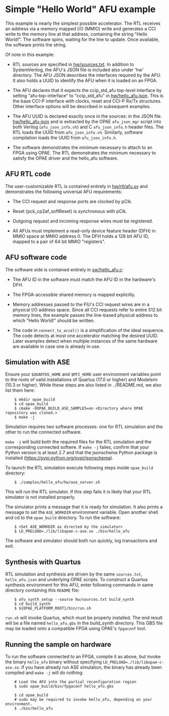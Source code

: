 # Simple "Hello World" AFU example

This example is nearly the simplest possible accelerator. The RTL receives an
address via a memory mapped I/O (MMIO) write and generates a CCI write to the
memory line at that address, containing the string "Hello World!". The
software spins, waiting for the line to update. Once available, the software
prints the string.

Of note in this example:

- RTL sources are specified in [hw/sources.txt](hw/sources.txt).  In addition to
  SystemVerilog, the AFU's JSON file is included also under 'hw' directory.  The AFU JSON
  describes the interfaces required by the AFU.  It also holds a UUID to
  identify the AFU when it is loaded on an FPGA.

- The AFU declares that it expects the ccip_std_afu top-level interface by
  setting "afu-top-interface" to "ccip_std_afu" in [hw/hello_afu.json](hw/hello_afu.json).
  This is the base CCI-P interface with clocks, reset and CCI-P Rx/Tx
  structures.  Other interface options will be described in subsequent
  examples.

- The AFU UUID is declared exactly once in the sources: in the JSON file.
  [hw/hello_afu.json](hw/hello_afu.json) and is extracted by
  the OPAE `afu_json_mgr` script into both Verilog (`afu_json_info.vh`) and C
  `afu_json_info.h` header files. The RTL loads the UUID from
  `afu_json_info.vh`.  Similarly, software compilation loads the
  UUID from `afu_json_info.h`.

- The software demonstrates the minimum necessary to attach to an FPGA
  using OPAE.  The RTL demonstrates the minimum necessary to satisfy the
  OPAE driver and the hello_afu software.

## AFU RTL code

The user-customizable RTL is contained entirely in
[hw/rtl/afu.sv](hw/rtl/afu.sv) and demonstrates the
following universal AFU requirements:

- The CCI request and response ports are clocked by pClk.

- Reset (pck_cp2af_softReset) is synchronous with pClk.

- Outgoing request and incoming response wires must be registered.

- All AFUs must implement a read-only device feature header (DFH) in MMIO
  space at MMIO address 0. The DFH holds a 128 bit AFU ID, mapped to a pair of
  64 bit MMIO "registers".

## AFU software code

The software side is contained entirely in [sw/hello_afu.c](sw/hello_afu.c):

- The AFU ID in the software must match the AFU ID in the hardware's DFH.

- The FPGA-accessible shared memory is mapped explicitly.

- Memory addresses passed to the FIU's CCI request wires are in a
  physical I/O address space. Since all CCI requests refer to entire 512
  bit memory lines, the example passes the line-based physical address
  to which "Hello World!" should be written.

- The code in `connect_to_accel()` is a simplification of the ideal
  sequence. The code detects at most one accelerator matching the
  desired UUID.  Later examples detect when multiple instances of the
  same hardware are available in case one is already in use.

## Simulation with ASE

  Ensure your `$QUARTUS_HOME` and `$MTI_HOME` user environment variables point
  to the roots of valid installations of Quartus (17.0 or higher) and Modelsim
  (10.3 or higher). While these steps are also listed in ../README.md, we also list them here:

```console
    $ mkdir opae_build
    $ cd opae_build
    $ cmake -DOPAE_BUILD_ASE_SAMPLES=on <Directory where OPAE repository was cloned.>
    $ make -j
```

  Simulation requires two software processes: one for RTL simulation and
  the other to run the connected software.

  `make -j` will build both the required files for the RTL simulation and the
  corresponding  connected softwre. If `make -j` failes, confirm that your
  Python version is at least 2.7 and that the jsonschema Python package is installed
  (https://pypi.python.org/pypi/jsonschema).

  To launch the RTL simulation execute following steps inside `opae_build` directory:

```console
    $ ./samples/hello_afu/hw/ase_server.sh
```

  This will run the RTL simulator.  If this step fails it is
  likely that your RTL simulator is not installed properly.

  The simulator prints a message that it is ready for simulation.  It also
  prints a message to set the `ASE_WORKDIR` environment variable.  Open
  another shell and cd to the `opae_build` directory.  To run the software:

```console
    $ <Set ASE_WORKDIR as directed by the simulator>
    $ LD_PRELOAD=./lib/libopae-c-ase.so ./bin/hello_afu
```

  The software and simulator should both run quickly, log transactions and
  exit.

## Synthesis with Quartus #

  RTL simulation and synthesis are driven by the same `sources.txt`, `hello_afu.json` and
  underlying OPAE scripts.  To construct a Quartus synthesis environment
  for this AFU, enter following commands in same directory containing this
  `README` file:

```console
    $ afu_synth_setup --source hw/sources.txt build_synth
    $ cd build_synth
    $ ${OPAE_PLATFORM_ROOT}/bin/run.sh
```

  `run.sh` will invoke Quartus, which must be properly installed.  The end
  result will be a file named `hello_afu.gbs` in the build_synth directory.
  This GBS file may be loaded onto a compatible FPGA using OPAE's `fpgaconf`
  tool.

## Running the sample on hardware

To run the software connected to an FPGA, compile it as above, but invoke the
 binary `hello_afu` binary without specifying
 `LD_PRELOAD=./lib/libopae-c-ase.so`.  If you have already run ASE simulation,
 the binary has already been compiled and `make -j` will do nothing:

```console
    # Load the AFU into the partial reconfiguration region
    $ sudo opae_build/bin/fpgaconf hello_afu.gbs

    $ cd opae_build
    # sudo may be required to invoke hello_afu, depending on your environment.
    $ ./bin/hello_afu
```

